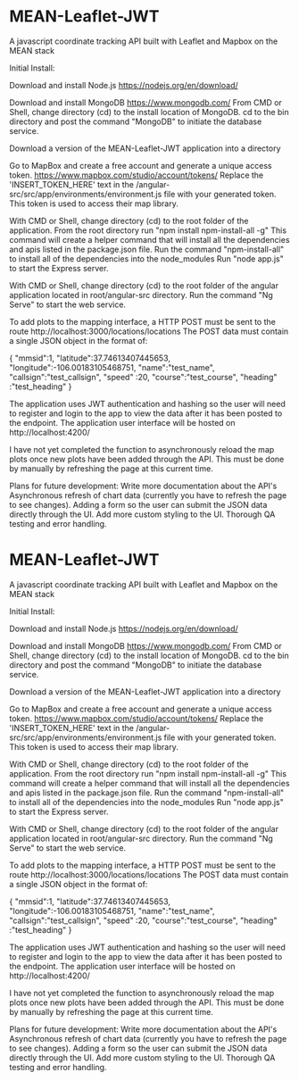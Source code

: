 # MEAN-Leaflet-JWT
A javascript coordinate tracking API built with Leaflet and Mapbox on the MEAN stack

Initial Install:

Download and install Node.js
https://nodejs.org/en/download/

Download and install MongoDB
https://www.mongodb.com/
From CMD or Shell, change directory (cd) to the install location of MongoDB.
cd to the bin directory and post the command "MongoDB" to initiate the database service.

Download a version of the MEAN-Leaflet-JWT application into a directory

Go to MapBox and create a free account and generate a unique access token.
https://www.mapbox.com/studio/account/tokens/
Replace the 'INSERT_TOKEN_HERE' text in the /angular-src/src/app/environments/environment.js file with your generated token.
This token is used to access their map library.


With CMD or Shell, change directory (cd) to the root folder of the application.
From the root directory run "npm install npm-install-all -g"
This command will create a helper command that will install all the dependencies and apis listed in the package.json file.
Run the command "npm-install-all" to install all of the dependencies into the node_modules
Run "node app.js" to start the Express server.

With CMD or Shell, change directory (cd) to the root folder of the angular application located in root/angular-src directory.
Run the command "Ng Serve" to start the web service.

To add plots to the mapping interface, a HTTP POST must be sent to the route http://localhost:3000/locations/locations
The POST data must contain a single JSON object in the format of:

{
    "mmsid":1,
    "latitude":37.74613407445653,
    "longitude":-106.00183105468751,
    "name":"test_name",
    "callsign":"test_callsign",
    "speed" :20,
    "course":"test_course",
    "heading" :"test_heading"
}

The application uses JWT authentication and hashing so the user will need to register and login to the app to view the data after it has been posted to the endpoint.
The application user interface will be hosted on http://localhost:4200/

I have not yet completed the function to asynchronously reload the map plots once new plots have been added through the API.
This must be done by manually by refreshing the page at this current time.


Plans for future development:
Write more documentation about the API's
Asynchronous refresh of chart data (currently you have to refresh the page to see changes).
Adding a form so the user can submit the JSON data directly through the UI.
Add more custom styling to the UI.
Thorough QA testing and error handling.


# MEAN-Leaflet-JWT
A javascript coordinate tracking API built with Leaflet and Mapbox on the MEAN stack

Initial Install:

Download and install Node.js
https://nodejs.org/en/download/

Download and install MongoDB
https://www.mongodb.com/
From CMD or Shell, change directory (cd) to the install location of MongoDB.
cd to the bin directory and post the command "MongoDB" to initiate the database service.

Download a version of the MEAN-Leaflet-JWT application into a directory

Go to MapBox and create a free account and generate a unique access token.
https://www.mapbox.com/studio/account/tokens/
Replace the 'INSERT_TOKEN_HERE' text in the /angular-src/src/app/environments/environment.js file with your generated token.
This token is used to access their map library.


With CMD or Shell, change directory (cd) to the root folder of the application.
From the root directory run "npm install npm-install-all -g"
This command will create a helper command that will install all the dependencies and apis listed in the package.json file.
Run the command "npm-install-all" to install all of the dependencies into the node_modules
Run "node app.js" to start the Express server.

With CMD or Shell, change directory (cd) to the root folder of the angular application located in root/angular-src directory.
Run the command "Ng Serve" to start the web service.

To add plots to the mapping interface, a HTTP POST must be sent to the route http://localhost:3000/locations/locations
The POST data must contain a single JSON object in the format of:

{
    "mmsid":1,
    "latitude":37.74613407445653,
    "longitude":-106.00183105468751,
    "name":"test_name",
    "callsign":"test_callsign",
    "speed" :20,
    "course":"test_course",
    "heading" :"test_heading"
}

The application uses JWT authentication and hashing so the user will need to register and login to the app to view the data after it has been posted to the endpoint.
The application user interface will be hosted on http://localhost:4200/

I have not yet completed the function to asynchronously reload the map plots once new plots have been added through the API.
This must be done by manually by refreshing the page at this current time.


Plans for future development:
Write more documentation about the API's
Asynchronous refresh of chart data (currently you have to refresh the page to see changes).
Adding a form so the user can submit the JSON data directly through the UI.
Add more custom styling to the UI.
Thorough QA testing and error handling.
